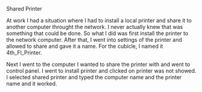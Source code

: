 Shared Printer

At work I had a situation where I had to install a local printer and share it to 
another computer throught the network. I never actually knew that was something that could
be done. So what I did was first install the printer to the network computer. After that,
I went into settings of the printer and allowed to share and gave it a name. For the cubicle,
I named it 4th_Fl_Printer. 

Next I went to the computer I wanted to share the printer with and went to 
control panel. I went to install printer and clicked on printer was not showed. 
I selected shared printer and typed the computer name and the printer name and it worked.